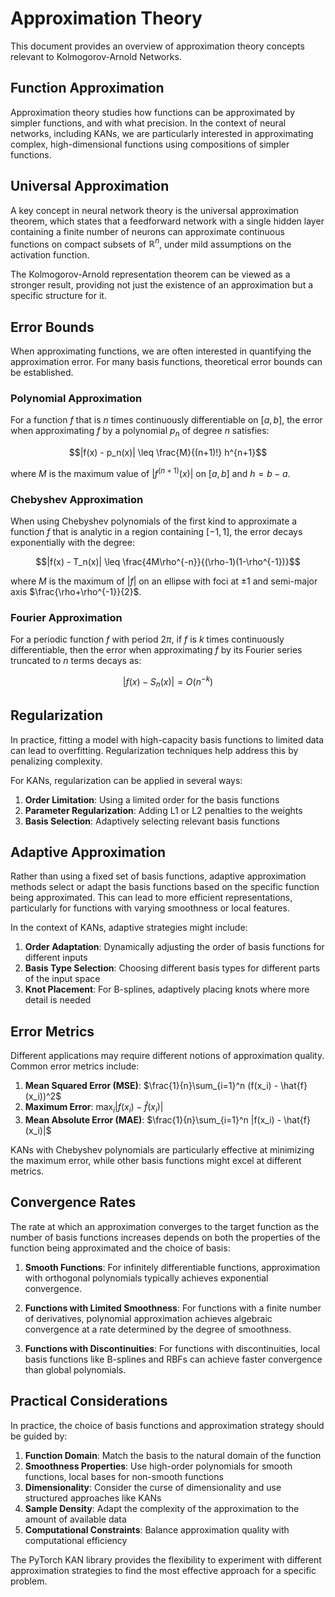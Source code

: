 # Approximation Theory

This document provides an overview of approximation theory concepts relevant to Kolmogorov-Arnold Networks.

## Function Approximation

Approximation theory studies how functions can be approximated by simpler functions, and with what precision. In the context of neural networks, including KANs, we are particularly interested in approximating complex, high-dimensional functions using compositions of simpler functions.

## Universal Approximation

A key concept in neural network theory is the universal approximation theorem, which states that a feedforward network with a single hidden layer containing a finite number of neurons can approximate continuous functions on compact subsets of $\mathbb{R}^n$, under mild assumptions on the activation function.

The Kolmogorov-Arnold representation theorem can be viewed as a stronger result, providing not just the existence of an approximation but a specific structure for it.

## Error Bounds

When approximating functions, we are often interested in quantifying the approximation error. For many basis functions, theoretical error bounds can be established.

### Polynomial Approximation

For a function $f$ that is $n$ times continuously differentiable on $[a,b]$, the error when approximating $f$ by a polynomial $p_n$ of degree $n$ satisfies:

$$|f(x) - p_n(x)| \leq \frac{M}{(n+1)!} h^{n+1}$$

where $M$ is the maximum value of $|f^{(n+1)}(x)|$ on $[a,b]$ and $h = b-a$.

### Chebyshev Approximation

When using Chebyshev polynomials of the first kind to approximate a function $f$ that is analytic in a region containing $[-1,1]$, the error decays exponentially with the degree:

$$|f(x) - T_n(x)| \leq \frac{4M\rho^{-n}}{(\rho-1)(1-\rho^{-1})}$$

where $M$ is the maximum of $|f|$ on an ellipse with foci at $\pm 1$ and semi-major axis $\frac{\rho+\rho^{-1}}{2}$.

### Fourier Approximation

For a periodic function $f$ with period $2\pi$, if $f$ is $k$ times continuously differentiable, then the error when approximating $f$ by its Fourier series truncated to $n$ terms decays as:

$$|f(x) - S_n(x)| = O(n^{-k})$$

## Regularization

In practice, fitting a model with high-capacity basis functions to limited data can lead to overfitting. Regularization techniques help address this by penalizing complexity.

For KANs, regularization can be applied in several ways:

1. **Order Limitation**: Using a limited order for the basis functions
2. **Parameter Regularization**: Adding L1 or L2 penalties to the weights
3. **Basis Selection**: Adaptively selecting relevant basis functions

## Adaptive Approximation

Rather than using a fixed set of basis functions, adaptive approximation methods select or adapt the basis functions based on the specific function being approximated. This can lead to more efficient representations, particularly for functions with varying smoothness or local features.

In the context of KANs, adaptive strategies might include:

1. **Order Adaptation**: Dynamically adjusting the order of basis functions for different inputs
2. **Basis Type Selection**: Choosing different basis types for different parts of the input space
3. **Knot Placement**: For B-splines, adaptively placing knots where more detail is needed

## Error Metrics

Different applications may require different notions of approximation quality. Common error metrics include:

1. **Mean Squared Error (MSE)**: $\frac{1}{n}\sum_{i=1}^n (f(x_i) - \hat{f}(x_i))^2$
2. **Maximum Error**: $\max_i |f(x_i) - \hat{f}(x_i)|$
3. **Mean Absolute Error (MAE)**: $\frac{1}{n}\sum_{i=1}^n |f(x_i) - \hat{f}(x_i)|$

KANs with Chebyshev polynomials are particularly effective at minimizing the maximum error, while other basis functions might excel at different metrics.

## Convergence Rates

The rate at which an approximation converges to the target function as the number of basis functions increases depends on both the properties of the function being approximated and the choice of basis:

1. **Smooth Functions**: For infinitely differentiable functions, approximation with orthogonal polynomials typically achieves exponential convergence.

2. **Functions with Limited Smoothness**: For functions with a finite number of derivatives, polynomial approximation achieves algebraic convergence at a rate determined by the degree of smoothness.

3. **Functions with Discontinuities**: For functions with discontinuities, local basis functions like B-splines and RBFs can achieve faster convergence than global polynomials.

## Practical Considerations

In practice, the choice of basis functions and approximation strategy should be guided by:

1. **Function Domain**: Match the basis to the natural domain of the function
2. **Smoothness Properties**: Use high-order polynomials for smooth functions, local bases for non-smooth functions
3. **Dimensionality**: Consider the curse of dimensionality and use structured approaches like KANs
4. **Sample Density**: Adapt the complexity of the approximation to the amount of available data
5. **Computational Constraints**: Balance approximation quality with computational efficiency

The PyTorch KAN library provides the flexibility to experiment with different approximation strategies to find the most effective approach for a specific problem.
